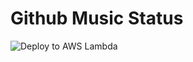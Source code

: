 # Github Music Status

![Deploy to AWS Lambda](https://github.com/pixelventures/github-music-status/workflows/Deploy%20to%20AWS%20Lambda/badge.svg?branch=master)
